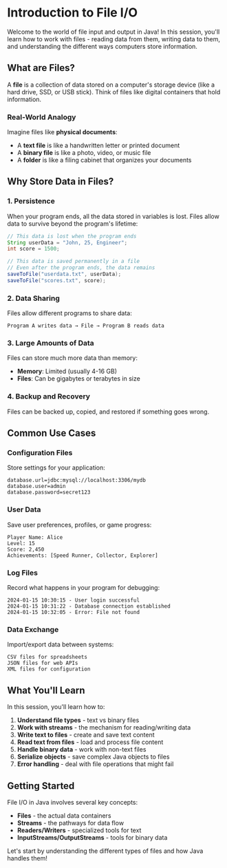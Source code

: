 # Introduction to File I/O

Welcome to the world of file input and output in Java! In this session, you'll learn how to work with files - reading data from them, writing data to them, and understanding the different ways computers store information.

## What are Files?

A **file** is a collection of data stored on a computer's storage device (like a hard drive, SSD, or USB stick). Think of files like digital containers that hold information.

### Real-World Analogy

Imagine files like **physical documents**:
- A **text file** is like a handwritten letter or printed document
- A **binary file** is like a photo, video, or music file
- A **folder** is like a filing cabinet that organizes your documents

## Why Store Data in Files?

### 1. **Persistence**
When your program ends, all the data stored in variables is lost. Files allow data to survive beyond the program's lifetime:

```java
// This data is lost when the program ends
String userData = "John, 25, Engineer";
int score = 1500;
```

```java
// This data is saved permanently in a file
// Even after the program ends, the data remains
saveToFile("userdata.txt", userData);
saveToFile("scores.txt", score);
```

### 2. **Data Sharing**
Files allow different programs to share data:

```
Program A writes data → File → Program B reads data
```

### 3. **Large Amounts of Data**
Files can store much more data than memory:

- **Memory**: Limited (usually 4-16 GB)
- **Files**: Can be gigabytes or terabytes in size

### 4. **Backup and Recovery**
Files can be backed up, copied, and restored if something goes wrong.

## Common Use Cases

### **Configuration Files**
Store settings for your application:
```
database.url=jdbc:mysql://localhost:3306/mydb
database.user=admin
database.password=secret123
```

### **User Data**
Save user preferences, profiles, or game progress:
```
Player Name: Alice
Level: 15
Score: 2,450
Achievements: [Speed Runner, Collector, Explorer]
```

### **Log Files**
Record what happens in your program for debugging:
```
2024-01-15 10:30:15 - User login successful
2024-01-15 10:31:22 - Database connection established
2024-01-15 10:32:05 - Error: File not found
```

### **Data Exchange**
Import/export data between systems:
```
CSV files for spreadsheets
JSON files for web APIs
XML files for configuration
```

## What You'll Learn

In this session, you'll learn how to:

1. **Understand file types** - text vs binary files
2. **Work with streams** - the mechanism for reading/writing data
3. **Write text to files** - create and save text content
4. **Read text from files** - load and process file content
5. **Handle binary data** - work with non-text files
6. **Serialize objects** - save complex Java objects to files
7. **Error handling** - deal with file operations that might fail

## Getting Started

File I/O in Java involves several key concepts:
- **Files** - the actual data containers
- **Streams** - the pathways for data flow
- **Readers/Writers** - specialized tools for text
- **InputStreams/OutputStreams** - tools for binary data

Let's start by understanding the different types of files and how Java handles them!

